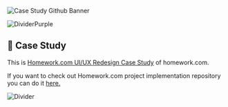 ![Case Study Github Banner](https://user-images.githubusercontent.com/99132195/222918658-27ff61fb-3a33-4ec3-890f-45316fb48f9f.png)

![DividerPurple](https://user-images.githubusercontent.com/99132195/222922112-6360ab0e-e4ff-4947-9eeb-edaea246128e.png)

## 📝 Case Study

This is [Homework.com UI/UX Redesign Case Study](https://tomekswitecki.github.io/homework-case-study/) of homework.com.

If you want to check out Homework.com project implementation repository you can do it [here.](https://github.com/TomekSwitecki/homework-project)

![Divider](https://user-images.githubusercontent.com/99132195/222921989-76a81b6e-443f-4443-8374-bd075fabb541.png)
